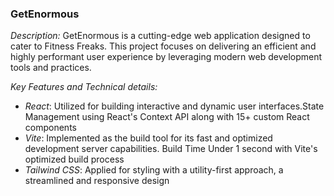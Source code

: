 ### GetEnormous

*Description:*
GetEnormous is a cutting-edge web application designed to cater to Fitness Freaks. This project focuses on delivering an efficient and highly performant user experience by leveraging modern web development tools and practices.

*Key Features and Technical details:*
- *React*: Utilized for building interactive and dynamic user interfaces.State Management using React's Context API along with 15+ custom React components
- *Vite*: Implemented as the build tool for its fast and optimized development server capabilities. Build Time Under 1 second with Vite's optimized build process
- *Tailwind CSS*: Applied for styling with a utility-first approach, a streamlined and responsive design







